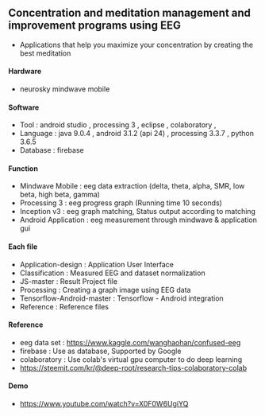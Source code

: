 ## Concentration and meditation management and improvement programs using EEG
* Applications that help you maximize your concentration by creating the best meditation

#### Hardware
* neurosky mindwave mobile

#### Software
* Tool : android studio , processing 3 , eclipse , colaboratory , 
* Language : java 9.0.4 , android 3.1.2 (api 24) , processing 3.3.7 , python 3.6.5
* Database : firebase

#### Function
* Mindwave Mobile : eeg data extraction (delta, theta, alpha, SMR, low beta, high beta, gamma)
* Processing 3 : eeg progress graph (Running time 10 seconds)
* Inception v3 : eeg graph matching, Status output according to matching
* Android Application : eeg measurement through mindwave & application gui

#### Each file
* Application-design : Application User Interface
* Classification : Measured EEG and dataset normalization
* JS-master : Result Project file
* Processing : Creating a graph image using EEG data
* Tensorflow-Android-master : Tensorflow - Android integration
* Reference : Reference files

#### Reference
* eeg data set : https://www.kaggle.com/wanghaohan/confused-eeg
* firebase : Use as database, Supported by Google
* colaboratory : Use colab's virtual gpu computer to do deep learning
* https://steemit.com/kr/@deep-root/research-tips-colaboratory-colab

#### Demo
* https://www.youtube.com/watch?v=X0F0W6UgiYQ
